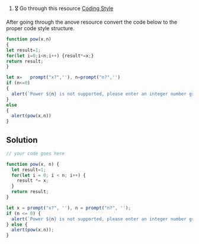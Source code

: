 1. 🎖 Go through this resource [Coding Style](http://javascript.info/coding-style)

After going through the anove resource convert the code below to the proper code style structure.
```js
function pow(x,n)
{
let result=1;
for(let i=0;i<n;i++) {result*=x;}
return result;
}

let x=   prompt("x?",''), n=prompt("n?",'')
if (n<=0)
{
  alert(`Power ${n} is not supported, please enter an integer number greater than zero`);
}
else
{
  alert(pow(x,n))
}
```

## Solution
```js
// your code goes here

function pow(x, n) {
  let result=1;
  for(let i = 0; i < n; i++) {
    result *= x;
  }
  return result;
}

let x = prompt("x?", ''), n = prompt("n?", '');
if (n <= 0) {
  alert(`Power ${n} is not supported, please enter an integer number greater than zero`);
} else {
  alert(pow(x,n));
}
```